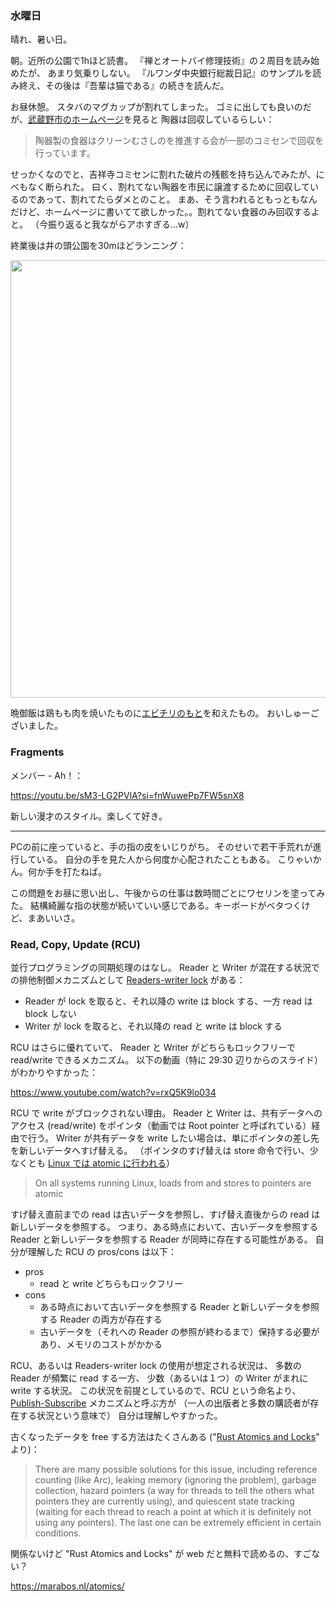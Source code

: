 ### 水曜日

晴れ、暑い日。

朝。近所の公園で1hほど読書。
『禅とオートバイ修理技術』の２周目を読み始めたが、
あまり気乗りしない。
『ルワンダ中央銀行総裁日記』のサンプルを読み終え、その後は『吾輩は猫である』の続きを読んだ。

お昼休憩。
スタバのマグカップが割れてしまった。
ゴミに出しても良いのだが、[武蔵野市のホームページ](https://www.city.musashino.lg.jp/gomi_kankyo/gomi/gomishushubi_dashikata/dashikata/bumbetsu_50onjun/1004824.html)を見ると 陶器は回収しているらしい：

> 陶器製の食器はクリーンむさしのを推進する会が一部のコミセンで回収を行っています。

せっかくなのでと、吉祥寺コミセンに割れた破片の残骸を持ち込んでみたが、にべもなく断られた。
曰く、割れてない陶器を市民に譲渡するために回収しているのであって、割れてたらダメとのこと。
まあ、そう言われるともっともなんだけど、ホームページに書いてて欲しかった。。割れてない食器のみ回収するよと。
（今振り返ると我ながらアホすぎる...w）

終業後は井の頭公園を30mほどランニング：

<img src="https://i.imgur.com/4qIe8dN.jpg" width="700">

晩御飯は鶏もも肉を焼いたものに[エビチリのもと](https://www.ajinomoto.co.jp/cookdo/lineup/awase_014.html)を和えたもの。
おいしゅーございました。

### Fragments

メンバー - Ah！：

https://youtu.be/sM3-LG2PVlA?si=fnWuwePp7FW5snX8

新しい漫才のスタイル。楽しくて好き。

---

PCの前に座っていると、手の指の皮をいじりがち。
そのせいで若干手荒れが進行している。
自分の手を見た人から何度か心配されたこともある。
こりゃいかん。何か手を打たねば。

この問題をお昼に思い出し、午後からの仕事は数時間ごとにワセリンを塗ってみた。
結構綺麗な指の状態が続いていい感じである。キーボードがベタつくけど、まあいいさ。

### Read, Copy, Update (RCU)

並行プログラミングの同期処理のはなし。
Reader と Writer が混在する状況での排他制御メカニズムとして
[Readers-writer lock](https://en.wikipedia.org/wiki/Readers%E2%80%93writer_lock) がある：

- Reader が lock を取ると、それ以降の write は block する、一方 read は block しない
- Writer が lock を取ると、それ以降の read と write は block する

RCU はさらに優れていて、 Reader と Writer がどちらもロックフリーで read/write できるメカニズム。
以下の動画（特に 29:30 辺りからのスライド）がわかりやすかった：

https://www.youtube.com/watch?v=rxQ5K9lo034

RCU で write がブロックされない理由。
Reader と Writer は、共有データへのアクセス (read/write) をポインタ（動画では Root pointer と呼ばれている）経由で行う。
Writer が共有データを write したい場合は、単にポインタの差し先を新しいデータへすげ替える。
（ポインタのすげ替えは store 命令で行い、少なくとも [Linux では atomic に行われる](https://lwn.net/Articles/262464/)）

> On all systems running Linux, loads from and stores to pointers are atomic

すげ替え直前までの read は古いデータを参照し、すげ替え直後からの read は新しいデータを参照する。
つまり、ある時点において、古いデータを参照する Reader と新しいデータを参照する Reader が同時に存在する可能性がある。
自分が理解した RCU の pros/cons は以下：

- pros
    - read と write どちらもロックフリー
- cons
    - ある時点において古いデータを参照する Reader と新しいデータを参照する Reader の両方が存在する
    - 古いデータを（それへの Reader の参照が終わるまで）保持する必要があり、メモリのコストがかかる

RCU、あるいは Readers-writer lock の使用が想定される状況は、
多数の Reader が頻繁に read する一方、
少数（あるいは１つ）の Writer がまれに write する状況。
この状況を前提としているので、RCU という命名より、
[Publish-Subscribe](https://lwn.net/Articles/262464/#Publish-Subscribe%20Mechanism) メカニズムと呼ぶ方が
（一人の出版者と多数の購読者が存在する状況という意味で）
自分は理解しやすかった。

古くなったデータを free する方法はたくさんある
("[Rust Atomics and Locks](https://marabos.nl/atomics/inspiration.html#rcu)" より)：

> There are many possible solutions for this issue, including reference counting (like Arc), leaking memory (ignoring the problem), garbage collection, hazard pointers (a way for threads to tell the others what pointers they are currently using), and quiescent state tracking (waiting for each thread to reach a point at which it is definitely not using any pointers). The last one can be extremely efficient in certain conditions.

関係ないけど "Rust Atomics and Locks" が web だと無料で読めるの、すごない？

https://marabos.nl/atomics/
